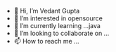 - 👋 Hi, I’m Vedant Gupta
- 👀 I’m interested in opensource
- 🌱 I’m currently learning ...java
- 💞️ I’m looking to collaborate on ...
- 📫 How to reach me ...

<!---
thevedant/thevedant is a ✨ special ✨ repository because its `README.md` (this file) appears on your GitHub profile.
You can click the Preview link to take a look at your changes.
--->
